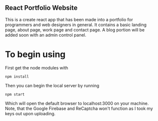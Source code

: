 ## React Portfolio Website
This is a create react app that has been made into a portfolio for programmers and web designers in general. It contains a basic landing page, about page, work page and contact page. A blog portion will be added soon with an admin control panel. 

# To begin using
First get the node modules with 
```
npm install
```
Then you can begin the local server by running
```
npm start
```
Which will open the default browser to localhost:3000 on your machine. Note, that the Google Firebase and ReCaptcha won't function as I took my keys out upon uploading.
